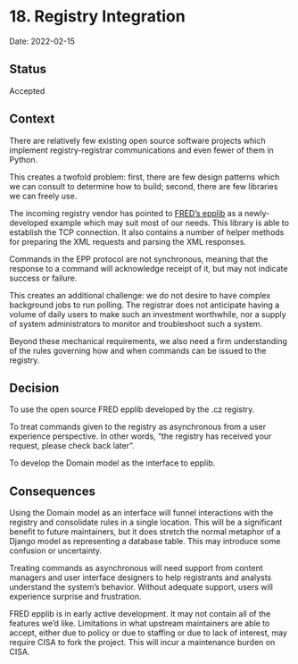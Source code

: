 # 18. Registry Integration

Date: 2022-02-15

## Status

Accepted

## Context

There are relatively few existing open source software projects which implement registry-registrar communications and even fewer of them in Python.

This creates a twofold problem: first, there are few design patterns which we can consult to determine how to build; second, there are few libraries we can freely use.

The incoming registry vendor has pointed to [FRED’s epplib](https://gitlab.nic.cz/fred/utils/epplib) as a newly-developed example which may suit most of our needs. This library is able to establish the TCP connection. It also contains a number of helper methods for preparing the XML requests and parsing the XML responses.

Commands in the EPP protocol are not synchronous, meaning that the response to a command will acknowledge receipt of it, but may not indicate success or failure.

This creates an additional challenge: we do not desire to have complex background jobs to run polling. The registrar does not anticipate having a volume of daily users to make such an investment worthwhile, nor a supply of system administrators to monitor and troubleshoot such a system.

Beyond these mechanical requirements, we also need a firm understanding of the rules governing how and when commands can be issued to the registry.

## Decision

To use the open source FRED epplib developed by the .cz registry.

To treat commands given to the registry as asynchronous from a user experience perspective. In other words, “the registry has received your request, please check back later”.

To develop the Domain model as the interface to epplib.

## Consequences

Using the Domain model as an interface will funnel interactions with the registry and consolidate rules in a single location. This will be a significant benefit to future maintainers, but it does stretch the normal metaphor of a Django model as representing a database table. This may introduce some confusion or uncertainty.

Treating commands as asynchronous will need support from content managers and user interface designers to help registrants and analysts understand the system’s behavior. Without adequate support, users will experience surprise and frustration.

FRED epplib is in early active development. It may not contain all of the features we’d like. Limitations in what upstream maintainers are able to accept, either due to policy or due to staffing or due to lack of interest, may require CISA to fork the project. This will incur a maintenance burden on CISA.
